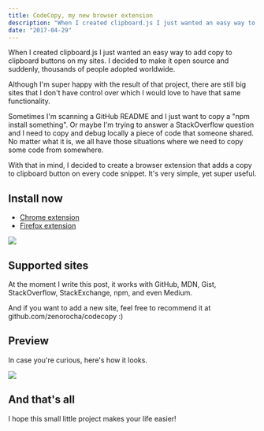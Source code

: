 ```yaml
---
title: CodeCopy, my new browser extension
description: "When I created clipboard.js I just wanted an easy way to add copy to clipboard buttons on my sites. I decided to make it open source and suddenly, thousands of people adopted worldwide. Although I'm super happy with the result of that project, there are still big sites that I don't have control over which I would love to have that same functionality."
date: "2017-04-29"
---
```


When I created clipboard.js I just wanted an easy way to add copy to clipboard buttons on my sites. I decided to make it open source and suddenly, thousands of people adopted worldwide.

Although I'm super happy with the result of that project, there are still big sites that I don't have control over which I would love to have that same functionality.

Sometimes I'm scanning a GitHub README and I just want to copy a "npm install something". Or maybe I'm trying to answer a StackOverflow question and I need to copy and debug locally a piece of code that someone shared. No matter what it is, we all have those situations where we need to copy some code from somewhere.

With that in mind, I decided to create a browser extension that adds a copy to clipboard button on every code snippet. It's very simple, yet super useful.

## Install now

- [Chrome extension](https://chrome.google.com/webstore/detail/codecopy/fkbfebkcoelajmhanocgppanfoojcdmg)
- [Firefox extension](https://addons.mozilla.org/en-US/firefox/addon/codecopy/)

![](/static/images/codecopy.png)

## Supported sites

At the moment I write this post, it works with GitHub, MDN, Gist, StackOverflow, StackExchange, npm, and even Medium.

And if you want to add a new site, feel free to recommend it at github.com/zenorocha/codecopy :)

## Preview

In case you're curious, here's how it looks.

![](/static/images/codecopy-preview.png)

## And that's all

I hope this small little project makes your life easier!
